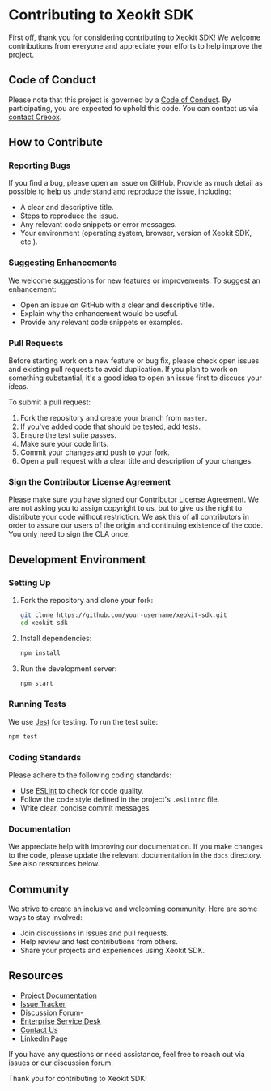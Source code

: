 # Contributing to Xeokit SDK

First off, thank you for considering contributing to Xeokit SDK! We welcome contributions from everyone and appreciate your efforts to help improve the project.

## Code of Conduct

Please note that this project is governed by a [Code of Conduct](CODE_OF_CONDUCT.md). By participating, you are expected to uphold this code. You can contact us via [contact Creoox](https://creoox.com/en/contact/).

## How to Contribute

### Reporting Bugs

If you find a bug, please open an issue on GitHub. Provide as much detail as possible to help us understand and reproduce the issue, including:
- A clear and descriptive title.
- Steps to reproduce the issue.
- Any relevant code snippets or error messages.
- Your environment (operating system, browser, version of Xeokit SDK, etc.).

### Suggesting Enhancements

We welcome suggestions for new features or improvements. To suggest an enhancement:
- Open an issue on GitHub with a clear and descriptive title.
- Explain why the enhancement would be useful.
- Provide any relevant code snippets or examples.

### Pull Requests

Before starting work on a new feature or bug fix, please check open issues and existing pull requests to avoid duplication. If you plan to work on something substantial, it's a good idea to open an issue first to discuss your ideas.

To submit a pull request:
1. Fork the repository and create your branch from `master`.
2. If you've added code that should be tested, add tests.
3. Ensure the test suite passes.
4. Make sure your code lints.
5. Commit your changes and push to your fork.
6. Open a pull request with a clear title and description of your changes.

### Sign the Contributor License Agreement

Please make sure you have signed our [Contributor License Agreement](Link!). We are not asking you to assign copyright to us, but to give us the right to distribute your code without restriction. We ask this of all contributors in order to assure our users of the origin and continuing existence of the code. You only need to sign the CLA once.

## Development Environment

### Setting Up

1. Fork the repository and clone your fork:
   ```sh
   git clone https://github.com/your-username/xeokit-sdk.git
   cd xeokit-sdk
   ```
2. Install dependencies:
   ```sh
   npm install
   ```
3. Run the development server:
   ```sh
   npm start
   ```

### Running Tests

We use [Jest](https://jestjs.io/) for testing. To run the test suite:
```sh
npm test
```

### Coding Standards

Please adhere to the following coding standards:
- Use [ESLint](https://eslint.org/) to check for code quality.
- Follow the code style defined in the project's `.eslintrc` file.
- Write clear, concise commit messages.

### Documentation

We appreciate help with improving our documentation. If you make changes to the code, please update the relevant documentation in the `docs` directory. See also ressources below.

## Community

We strive to create an inclusive and welcoming community. Here are some ways to stay involved:
- Join discussions in issues and pull requests.
- Help review and test contributions from others.
- Share your projects and experiences using Xeokit SDK.

## Resources

- [Project Documentation](https://xeokit.notion.site/xeokit-Documentation-4598591fcedb4889bf8896750651f74e)
- [Issue Tracker](https://github.com/xeokit/xeokit-sdk/issues)
- [Discussion Forum](https://github.com/xeokit/xeokit-sdk/discussions)- 
- [Enterprise Service Desk](https://creoox.atlassian.net/servicedesk/customer/portal/1)
- [Contact Us](https://creoox.com/en/contact/)
- [LinkedIn Page](https://www.linkedin.com/showcase/xeokit/)

If you have any questions or need assistance, feel free to reach out via issues or our discussion forum.

Thank you for contributing to Xeokit SDK!
